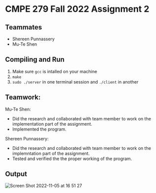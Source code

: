 # CMPE 279 Fall 2022 Assignment 2
## Teammates
- Shereen Punnassery
- Mu-Te Shen

## Compiling and Run
1. Make sure `gcc` is intalled on your machine
2. `make`
3. `sudo ./server` in one terminal session and `./client` in another

## Teamwork:
Mu-Te Shen:
* Did the research and collaborated with team member to work on the implementation part of the assignment.
* Implemented the program.

Shereen Punnassery: 
* Did the research and collaborated with team member to work on the implemntation part of the assignment.
* Tested and verified the the proper working of the program.

## Output 
![Screen Shot 2022-11-05 at 16 51 27](https://user-images.githubusercontent.com/100324756/200147519-15088dc2-b103-464d-b60e-6e927210307f.png)

